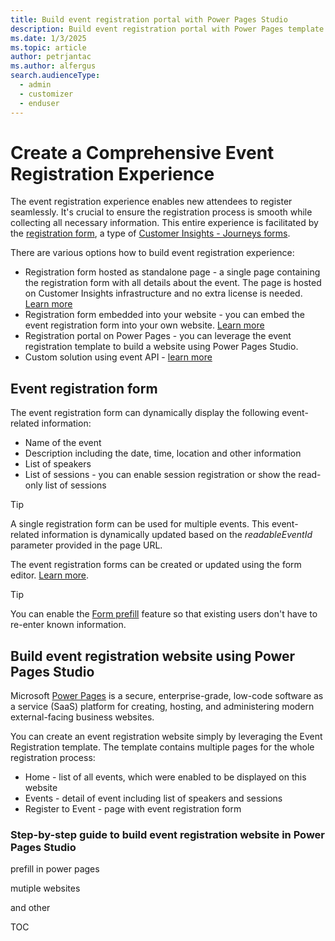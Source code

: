 ```yaml
---
title: Build event registration portal with Power Pages Studio
description: Build event registration portal with Power Pages template designed for Customer Insights - Journeys Event Management
ms.date: 1/3/2025
ms.topic: article
author: petrjantac
ms.author: alfergus
search.audienceType: 
  - admin
  - customizer
  - enduser
---
```


# Create a Comprehensive Event Registration Experience

The event registration experience enables new attendees to register seamlessly. It's crucial to ensure the registration process is smooth while collecting all necessary information. This entire experience is facilitated by the [registration form](event-portal-template.md#event-registration-form), a type of [Customer Insights - Journeys forms](real-time-marketing-form-overview.md).

There are various options how to build event registration experience:

- Registration form hosted as standalone page - a single page containing the registration form with all details about the event. The page is hosted on Customer Insights infrastructure and no extra license is needed. [Learn more](real-time-marketing-form-create.md#publish-your-form)
- Registration form embedded into your website - you can embed the event registration form into your own website. [Learn more](real-time-marketing-form-create.md#publish-your-form)
- Registration portal on Power Pages - you can leverage the event registration template to build a website using Power Pages Studio.
- Custom solution using event API - [learn more](developer/using-rtm-events-api.md)

## Event registration form

The event registration form can dynamically display the following event-related information:

- Name of the event
- Description including the date, time, location and other information
- List of speakers
- List of sessions - you can enable session registration or show the read-only list of sessions

> [!TIP]
> A single registration form can be used for multiple events. This event-related information is dynamically updated based on the *readableEventId* parameter provided in the page URL.

The event registration forms can be created or updated using the form editor. [Learn more](real-time-marketing-form-create.md).

> [!TIP]
> You can enable the [Form prefill](real-time-marketing-form-prefill.md) feature so that existing users don't have to re-enter known information.

## Build event registration website using Power Pages Studio

Microsoft [Power Pages](https://learn.microsoft.com/power-pages/introduction) is a secure, enterprise-grade, low-code software as a service (SaaS) platform for creating, hosting, and administering modern external-facing business websites.

You can create an event registration website simply by leveraging the Event Registration template. The template contains multiple pages for the whole registration process:

- Home - list of all events, which were enabled to be displayed on this website
- Events - detail of event including list of speakers and sessions
- Register to Event - page with event registration form

### Step-by-step guide to build event registration website in Power Pages Studio



prefill in power pages

mutiple websites

and other

TOC